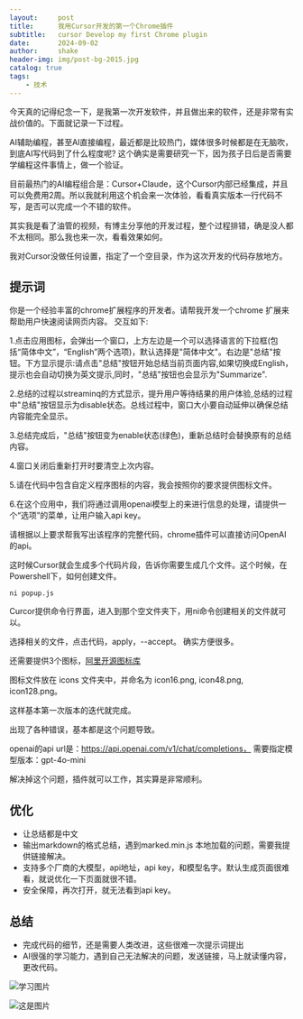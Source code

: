 ```yaml
---
layout:     post
title:      我用Cursor开发的第一个Chrome插件
subtitle:   cursor Develop my first Chrome plugin
date:       2024-09-02
author:     shake
header-img: img/post-bg-2015.jpg
catalog: true
tags:
    - 技术
---
```


今天真的记得纪念一下，是我第一次开发软件，并且做出来的软件，还是非常有实战价值的。下面就记录一下过程。

AI辅助编程，甚至AI直接编程，最近都是比较热门，媒体很多时候都是在无脑吹，到底AI写代码到了什么程度呢? 这个确实是需要研究一下，因为孩子日后是否需要学编程这件事情上，做一个验证。

目前最热门的AI编程组合是：Cursor+Claude，这个Cursor内部已经集成，并且可以免费用2周。所以我就利用这个机会来一次体验，看看真实版本一行代码不写，是否可以完成一个不错的软件。

其实我是看了油管的视频，有博主分享他的开发过程，整个过程排错，确是没人都不太相同。那么我也来一次，看看效果如何。

我对Cursor没做任何设置，指定了一个空目录，作为这次开发的代码存放地方。

## 提示词


你是一个经验丰富的chrome扩展程序的开发者。请帮我开发一个chrome 扩展来帮助用户快速阅读网页内容。
交互如下:

1.点击应用图标，会弹出一个窗口，上方左边是一个可以选择语言的下拉框(包括“简体中文”，“English”两个选项)，默认选择是"简体中文"。右边是"总结"按钮。下方显示提示:请点击"总结"按钮开始总结当前页面内容,如果切换成English，提示也会自动切换为英文提示,同时，"总结"按钮也会显示为"Summarize".

2.总结的过程以streaminq的方式显示，提升用户等待结果的用户体验,总结的过程中"总结"按钮显示为disable状态。总线过程中，窗口大小要自动延伸以确保总结内容能完全显示。

3.总结完成后，"总结"按钮变为enable状态(绿色)，重新总结时会替换原有的总结内容。

4.窗口关闭后重新打开时要清空上次内容。

5.请在代码中包含自定义程序图标的内容，我会按照你的要求提供图标文件。

6.在这个应用中，我们将通过调用openai模型上的来进行信息的处理，请提供一个“选项”的菜单，让用户输入api key。

请根据以上要求帮我写出该程序的完整代码，chrome插件可以直接访问OpenAI的api。


这时候Cursor就会生成多个代码片段，告诉你需要生成几个文件。这个时候，在Powershell下，如何创建文件。


``ni popup.js``


Curcor提供命令行界面，进入到那个空文件夹下，用ni命令创建相关的文件就可以。

选择相关的文件，点击代码，apply，--accept。 确实方便很多。

还需要提供3个图标，[阿里开源图标库](https://www.iconfont.cn/)

图标文件放在 icons 文件夹中，并命名为 icon16.png, icon48.png, icon128.png。

这样基本第一次版本的迭代就完成。

出现了各种错误，基本都是这个问题导致。

openai的api url是：https://api.openai.com/v1/chat/completions， 需要指定模型版本：gpt-4o-mini	

解决掉这个问题，插件就可以工作，其实算是非常顺利。

## 优化

* 让总结都是中文
* 输出markdown的格式总结，遇到marked.min.js 本地加载的问题，需要我提供链接解决。
* 支持多个厂商的大模型，api地址，api key，和模型名字。默认生成页面很难看，就说优化一下页面就很不错。
* 安全保障，再次打开，就无法看到api key。


## 总结

* 完成代码的细节，还是需要人类改进，这些很难一次提示词提出
* AI很强的学习能力，遇到自己无法解决的问题，发送链接，马上就读懂内容，更改代码。


![学习图片](/assets/img/2024/son/cursor.png "Cursor")


![这是图片](/assets/img/2024/son/cursor.png "Cursor")
